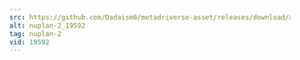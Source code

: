 ```yaml
---
src: https://github.com/Dadaism6/metadriverse-asset/releases/download/assetsv1.0.1/nuplan-2_19592.mp4
alt: nuplan-2_19592
tag: nuplan-2
vid: 19592
---
```

